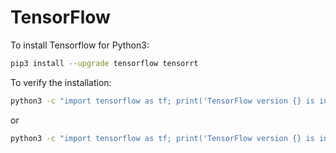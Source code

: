 # TensorFlow

To install Tensorflow for Python3:

```bash
pip3 install --upgrade tensorflow tensorrt
```

To verify the installation:

```bash
python3 -c "import tensorflow as tf; print('TensorFlow version {} is installed.'.format(tf.VERSION))"
```
or 

```bash
python3 -c "import tensorflow as tf; print('TensorFlow version {} is installed.'.format(tf.__version__))"
```



